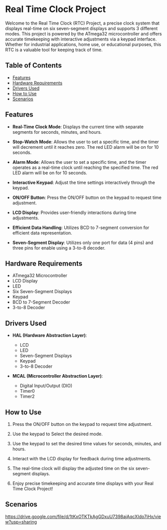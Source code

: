 # Real Time Clock Project

Welcome to the Real Time Clock (RTC) Project, a precise clock system that displays real-time on six seven-segment displays and supports 3 different modes. This project is powered by the ATmega32 microcontroller and offers accurate timekeeping with interactive adjustments via a keypad interface. Whether for industrial applications, home use, or educational purposes, this RTC is a valuable tool for keeping track of time.

## Table of Contents

- [Features](#features)
- [Hardware Requirements](#hardware-requirements)
- [Drivers Used](#drivers-used)
- [How to Use](#how-to-use)
- [Scenarios](#Scenarios)

## Features

- **Real-Time Clock Mode**: Displays the current time with separate segments for seconds, minutes, and hours.

- **Stop-Watch Mode**: Allows the user to set a specific time, and the timer will decrement until it reaches zero. The red LED alarm will be on for 10 seconds.
 
- **Alarm Mode**: Allows the user to set a specific time, and the timer operates as a real-time clock until reaching the specified time. The red LED alarm will be on for 10 seconds.

- **Interactive Keypad**: Adjust the time settings interactively through the keypad.

- **ON/OFF Button**: Press the ON/OFF button on the keypad to request time adjustment.

- **LCD Display**: Provides user-friendly interactions during time adjustments.

- **Efficient Data Handling**: Utilizes BCD to 7-segment conversion for efficient data representation.

- **Seven-Segment Display**: Utilizes only one port for data (4 pins) and three pins for enable using a 3-to-8 decoder.

## Hardware Requirements

- ATmega32 Microcontroller
- LCD Display
- LED
- Six Seven-Segment Displays
- Keypad
- BCD to 7-Segment Decoder
- 3-to-8 Decoder

## Drivers Used

- **HAL (Hardware Abstraction Layer)**:
  - LCD
  - LED
  - Seven-Segment Displays
  - Keypad
  - 3-to-8 Decoder


- **MCAL (Microcontroller Abstraction Layer)**:
  - Digital Input/Output (DIO)
  - Timer0 
  - Timer2 

## How to Use

1. Press the ON/OFF button on the keypad to request time adjustment.
   
2. Use the keypad to Select the desired mode.

3. Use the keypad to set the desired time values for seconds, minutes, and hours.

4. Interact with the LCD display for feedback during time adjustments.

5. The real-time clock will display the adjusted time on the six seven-segment displays.

6. Enjoy precise timekeeping and accurate time displays with your Real Time Clock Project!

## Scenarios


https://drive.google.com/file/d/1tKxOTKTkAgGDxuU7398ajAqcXIdo7iHx/view?usp=sharing


